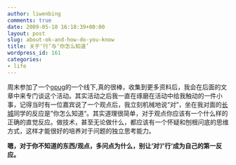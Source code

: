 ```yaml
---
author: liwenbing
comments: true
date: 2009-05-10 16:18:39+00:00
layout: post
slug: about-ok-and-how-do-you-know
title: 关于‘行’与‘你怎么知道’
wordpress_id: 161
categories:
- life
---
```


周末参加了一个[opug](http://www.opug.org.cn)的一个线下,真的很棒，收集到更多资料后，我会在后面的文章中来专门谈这个活动。其实活动之后我一直在琢磨在活动中给我触动的一件小事，记得当时有一位嘉宾说了一个观点后，我立刻机械地说“对”，坐在我对面的[长城](http://www.javafox.org/)同学的反应是”你怎么知道“。其实道理很简单，对于观点你应该有一个什么样的正确的直觉反应。做技术，甚至无论做什么，都应该有一个怀疑和刨根问底的思维方式，这样才能很好的培养对于问题的独立思考能力。

**嗯，对于你不知道的东西/观点，多问点为什么，别让‘对’/'行‘成为自己的第一反应。**
